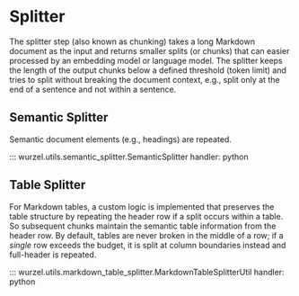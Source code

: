 # Splitter

The splitter step (also known as chunking) takes a long Markdown document as the input and returns smaller splits (or chunks) that can easier processed by an embedding model or language model.
The splitter keeps the length of the output chunks below a defined threshold (token limit) and tries to split without breaking the document context, e.g., split only at the end of a sentence and not within a sentence.

## Semantic Splitter

Semantic document elements (e.g., headings) are repeated.

::: wurzel.utils.semantic_splitter.SemanticSplitter
    handler: python

## Table Splitter

For Markdown tables, a custom logic is implemented that preserves the table structure by repeating the header row if a split occurs within a table. So subsequent chunks maintain the semantic table information from the header row.
By default, tables are never broken in the middle of a row; if a *single* row exceeds the budget, it is split at column boundaries instead and full-header is repeated.

::: wurzel.utils.markdown_table_splitter.MarkdownTableSplitterUtil
    handler: python
